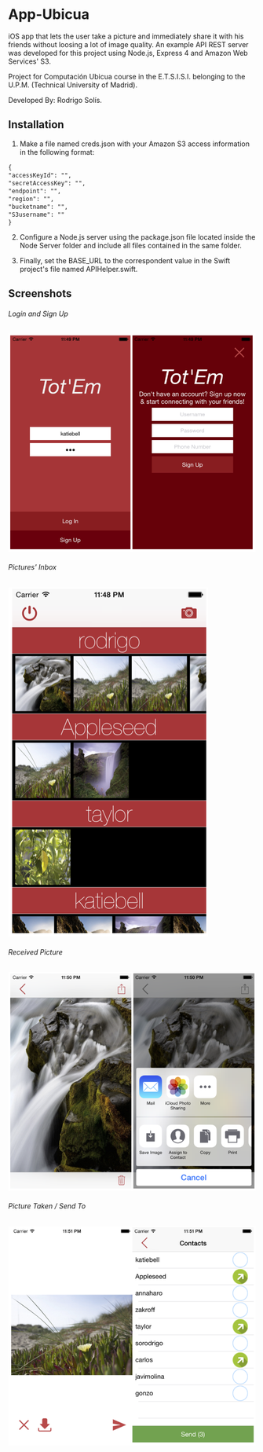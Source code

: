 # App-Ubicua
iOS app that lets the user take a picture and immediately share it with his friends without loosing a lot of image quality. An example API REST server was developed for this project using Node.js, Express 4 and Amazon Web Services' S3.

Project for Computación Ubicua course in the E.T.S.I.S.I. belonging to the U.P.M. (Technical University of Madrid).

Developed By: Rodrigo Solís.

## Installation

1. Make a file named creds.json with your Amazon S3 access information in the following format:
<pre><code>{
"accessKeyId": "",
"secretAccessKey": "",
"endpoint": "",
"region": "",
"bucketname": "",
"S3username": ""
}</pre></code>

2. Configure a Node.js server using the package.json file located inside the Node Server folder and include all files contained in the same folder.

3. Finally, set the BASE_URL to the correspondent value in the Swift project's file named APIHelper.swift.

## Screenshots
###### Login and Sign Up
![alt tag](https://raw.githubusercontent.com/sorodrigo/App-Ubicua/master/Screenshots/Login-Screen.png)

###### Pictures' Inbox
![alt tag](https://raw.githubusercontent.com/sorodrigo/App-Ubicua/master/Screenshots/Pics-Inbox.png)

###### Received Picture
![alt tag](https://raw.githubusercontent.com/sorodrigo/App-Ubicua/master/Screenshots/Received-Pic-Detailed.png)

###### Picture Taken / Send To
![alt tag](https://raw.githubusercontent.com/sorodrigo/App-Ubicua/master/Screenshots/Pic-Taken%3ASend-To.png)

